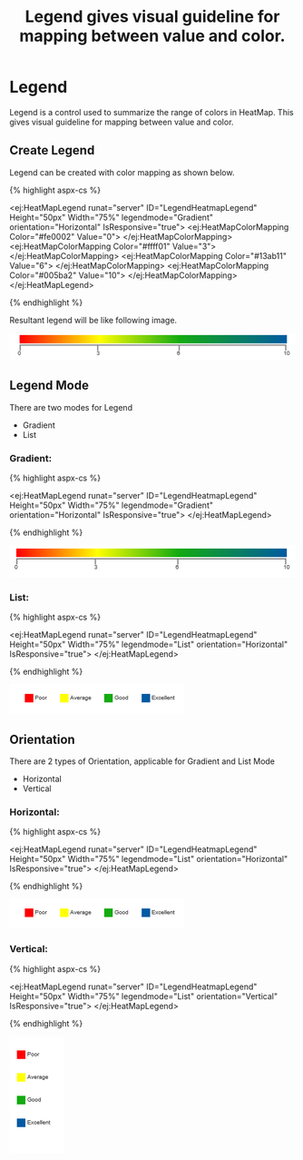﻿---
layout: post
title: Legend gives visual guideline for mapping between value and color.
description: How to create and configure legend for HeatMap
platform: aspnet
control: HeatMapLegend
documentation: ug
---

# Legend

Legend is a control used to summarize the range of colors in HeatMap. This gives visual guideline for mapping between value and color.

## Create Legend

Legend can be created with color mapping as shown below.

{% highlight aspx-cs %}

<ej:HeatMapLegend runat="server" ID="LegendHeatmapLegend" Height="50px" Width="75%" legendmode="Gradient" orientation="Horizontal" IsResponsive="true">
    <ColorMappingCollection>
        <ej:HeatMapColorMapping Color="#fe0002" Value="0">
            <label text="Poor"></label>
        </ej:HeatMapColorMapping>
        <ej:HeatMapColorMapping Color="#ffff01" Value="3">
            <label text="Average"></label>
        </ej:HeatMapColorMapping>
        <ej:HeatMapColorMapping Color="#13ab11" Value="6">
            <label text="Good"></label>
        </ej:HeatMapColorMapping>
        <ej:HeatMapColorMapping Color="#005ba2" Value="10">
            <label text="Excellent"></label>
        </ej:HeatMapColorMapping>
    </ColorMappingCollection>
</ej:HeatMapLegend>

{% endhighlight %}

Resultant legend will be like following image.

![](Legend_images/Legend_img1.png)
 
## Legend Mode

There are two modes for Legend
* Gradient
* List

### Gradient:

{% highlight aspx-cs %}

<ej:HeatMapLegend runat="server" ID="LegendHeatmapLegend" Height="50px" Width="75%" legendmode="Gradient" orientation="Horizontal" IsResponsive="true">
</ej:HeatMapLegend>

{% endhighlight %}

![](Legend_images/Legend_img2.png)

### List:

{% highlight aspx-cs %}

<ej:HeatMapLegend runat="server" ID="LegendHeatmapLegend" Height="50px" Width="75%" legendmode="List" orientation="Horizontal" IsResponsive="true">
</ej:HeatMapLegend>
        
{% endhighlight %}

![](Legend_images/Legend_img3.png)

## Orientation

There are 2 types of Orientation, applicable for Gradient and List Mode 

* Horizontal
* Vertical

### Horizontal:

{% highlight aspx-cs %}

<ej:HeatMapLegend runat="server" ID="LegendHeatmapLegend" Height="50px" Width="75%" legendmode="List" orientation="Horizontal" IsResponsive="true">
</ej:HeatMapLegend>
        
{% endhighlight %}

![](Legend_images/Legend_img3.png)

### Vertical:

{% highlight aspx-cs %} 

<ej:HeatMapLegend runat="server" ID="LegendHeatmapLegend" Height="50px" Width="75%" legendmode="List" orientation="Vertical" IsResponsive="true">
</ej:HeatMapLegend>
        
{% endhighlight %}

![](Legend_images/Legend_img4.png)